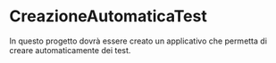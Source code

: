 # CreazioneAutomaticaTest
In questo progetto dovrà essere creato un applicativo che permetta di creare automaticamente dei test.
